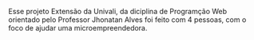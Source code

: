 Esse projeto Extensão da Univali, da diciplina de Programção Web orientado pelo Professor Jhonatan Alves foi feito com 4 pessoas, com o foco de ajudar uma microempreendedora.
